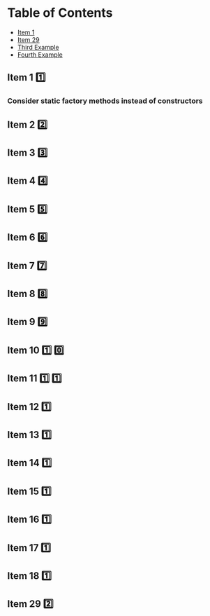 
# Table of Contents

- [Item 1](#item-1)
- [Item 29](#item-29-2️⃣)
- [Third Example](#third-example)
- [Fourth Example](#fourth-examplehttpwwwfourthexamplecom)


## Item 1 :one:

###  Consider static factory methods instead of constructors
    

## Item 2 :two:

## Item 3 :three:

## Item 4 :four:

## Item 5 :five:

## Item 6 :six:

## Item 7 :seven:

## Item 8 :eight:

## Item 9 :nine:

## Item 10 :one: :zero:

## Item 11 :one: :one:

## Item 12 :one:

## Item 13 :one:

## Item 14 :one:

## Item 15 :one:

## Item 16 :one:


## Item 17 :one:

## Item 18 :one:

## Item 29 :two:

